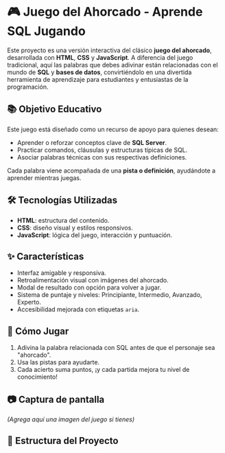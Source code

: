 # 🎮 Juego del Ahorcado - Aprende SQL Jugando

Este proyecto es una versión interactiva del clásico **juego del ahorcado**, desarrollada con **HTML**, **CSS** y **JavaScript**. A diferencia del juego tradicional, aquí las palabras que debes adivinar están relacionadas con el mundo de **SQL** y **bases de datos**, convirtiéndolo en una divertida herramienta de aprendizaje para estudiantes y entusiastas de la programación.

## 📚 Objetivo Educativo

Este juego está diseñado como un recurso de apoyo para quienes desean:

- Aprender o reforzar conceptos clave de **SQL Server**.
- Practicar comandos, cláusulas y estructuras típicas de SQL.
- Asociar palabras técnicas con sus respectivas definiciones.

Cada palabra viene acompañada de una **pista o definición**, ayudándote a aprender mientras juegas.

## 🛠️ Tecnologías Utilizadas

- **HTML**: estructura del contenido.
- **CSS**: diseño visual y estilos responsivos.
- **JavaScript**: lógica del juego, interacción y puntuación.

## ✨ Características

- Interfaz amigable y responsiva.
- Retroalimentación visual con imágenes del ahorcado.
- Modal de resultado con opción para volver a jugar.
- Sistema de puntaje y niveles: Principiante, Intermedio, Avanzado, Experto.
- Accesibilidad mejorada con etiquetas `aria`.

## 🚀 Cómo Jugar

1. Adivina la palabra relacionada con SQL antes de que el personaje sea "ahorcado".
2. Usa las pistas para ayudarte.
3. Cada acierto suma puntos, ¡y cada partida mejora tu nivel de conocimiento!

## 📷 Captura de pantalla

*(Agrega aquí una imagen del juego si tienes)*

## 📂 Estructura del Proyecto

